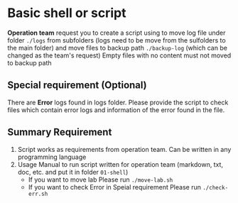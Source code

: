 # Basic shell or script

**Operation team** request you to create a script using to move log file under folder `./logs`
from subfolders (logs need to be move from the sulfolders to the main folder)
and move files to backup path `./backup-log` (which can be changed as the team's request)
Empty files with no content must not moved to backup path

## Special requirement (Optional)

There are **Error** logs found in logs folder. Please provide the script to check files which contain error logs and information of the error found in the file.

## Summary Requirement

1. Script works as requirements from operation team. Can be written in any programming language
2. Usage Manual to run script written for operation team (markdown, txt, doc, etc. and put it in folder `01-shell`)
    - If you want to move lab
        Please run `./move-lab.sh`
    - If you want to check Error in Speial requirement 
        Please run `./check-err.sh `